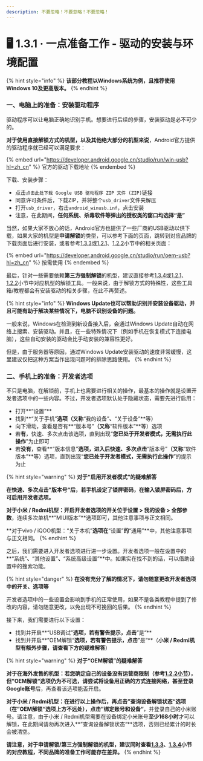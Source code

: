 ```yaml
---
description: 不要忽略！不要忽略！不要忽略！
---
```


# 🖥 1.3.1 · 一点准备工作 - 驱动的安装与环境配置

{% hint style="info" %}
**该部分教程以Windows系统为例，且推荐使用Windows 10及更高版本。**
{% endhint %}

### 一、电脑上的准备：安装驱动程序

驱动程序可以让电脑正确地识别手机。想要进行后续的步骤，安装驱动是必不可少的。

**对于使用直接解锁方式的机型，以及其他绝大部分的机型来说**，Android官方提供的驱动程序就已经可以满足要求：

{% embed url="https://developer.android.google.cn/studio/run/win-usb?hl=zh_cn" %}
官方的驱动下载地址
{% endembed %}

下载、安装步骤：

* 点击`点击此处下载 Google USB 驱动程序 ZIP 文件 (ZIP)`链接
* 同意许可条件后，下载ZIP，并将整个`usb_driver`文件夹解压
* 打开`usb_driver`，右击`android_winusb.inf`，点击安装
* 注意，在此期间，**任何系统、杀毒软件等弹出的授权类的窗口均选择“是”**

当然，如果大家不放心的话，Android官方也提供了一些厂商的USB驱动以供下载，如果大家的机型是**申请解锁**的类型，可以参考下面的页面，跳转到对应品牌的下载页面后进行安装，或者参考[1.3.3](apply.md)或[1.2.1](../check\_qualification/for\_domestic\_models.md)、[1.2.2](../check\_qualification/for\_global\_models.md)小节中的相关页面：

{% embed url="https://developer.android.google.cn/studio/run/oem-usb?hl=zh_cn" %}
按需使用
{% endembed %}

最后，针对一些需要依赖**第三方强制解锁**的机型，建议直接参考[1.](../check\_qualification/for\_domestic\_models.md)[3.4](crack.md)或[1.2.1](../check\_qualification/for\_domestic\_models.md)、[1.2.2](../check\_qualification/for\_global\_models.md)小节中对应机型的解锁工具。一般来说，由于解锁方式的特殊性，这些工具箱/教程都会有安装驱动的相关步骤，在此不再赘述。

{% hint style="info" %}
**Windows Update也可以帮助识别并安装设备驱动，并且可能有助于解决某些情况下，电脑不识别设备的问题。**

一般来说，Windows在检测到新设备接入后，会通过Windows Update自动在网络上搜索、安装驱动。并且，在一些特殊情况下（例如手机在恢复模式下连接电脑），这些自动安装的驱动会比手动安装的兼容性更好。

但是，由于服务器等原因，通过Windows Update安装驱动的速度非常缓慢，这里建议仅把这种方案当作出现问题时的排除思路使用。
{% endhint %}

### 二、手机上的准备：开发者选项

不只是电脑，在解锁前，手机上也需要进行相关的操作，最基本的操作就是设置开发者选项中的一些内容。不过，开发者选项默认处于隐藏状态，需要先进行启用：

* 打开**“设置”**
* 找到**“关于手机”**选项（又称**“我的设备”**、**“关于设备”**等）
* 向下滑动，查看是否有**“版本号”**（又称**“软件版本”**等）选项
* 若**有**，快速、多次点击该选项，直到出现“**您已处于开发者模式，无需执行此操作**”为止即可
* 若**没有**，查看**“版本信息”**选项，进入后快速、多次点击**“版本号”**（又称**“软件版本”**等）选项，直到出现“**您已处于开发者模式，无需执行此操作**”的提示为止

{% hint style="warning" %}
**对于“启用开发者模式”的疑难解答**

**在快速、多次点击”版本号“后，若手机设定了锁屏密码，在输入锁屏密码后，方可启用开发者选项。**

**对于小米 / Redmi机型：**开启开发者选项的开关位于**设置 > 我的设备 > 全部参数**，连续多次单机**“MIUI版本”**选项即可，其他注意事项与正文相同。

**对于vivo / iQOO机型：“关于本机”**选项在**“设置”**的**“通用”**中，其他注意事项与正文相同。
{% endhint %}

之后，我们需要进入开发者选项进行进一步设置。开发者选项一般在设置中的**“系统”**、**“其他设置”**、**“系统高级设置”**中。如果实在找不到的话，可以借助设置中的搜索功能。

{% hint style="danger" %}
**在没有充分了解的情况下，请勿随意更改开发者选项中的开关、选项等**

开发者选项中的一些设置会影响到手机的正常使用，如果不是各类教程中提到了修改的内容，请勿随意更改，以免出现不可挽回的后果。
{% endhint %}

接下来，我们需要进行以下设置：

* 找到并开启**“USB调试”**选项，若有警告提示，点击**”是“**
* 找到并开启**”OEM解锁“**选项，若有警告提示，点击**”是“**（**小米 / Redmi机型有额外步骤，请查看下方的疑难解答**）

{% hint style="warning" %}
**对于“OEM解锁”的疑难解答**

**对于在海外发售的机型：**若您确定自己的设备没有运营商限制（参考[1.2.2小节](../check\_qualification/for\_global\_models.md)），但**”OEM解锁“**选项仍为不可选，请尝试**将设备用正确的方式连接网络，甚至登录Google账号**后，再查看该选项能否开启。

**对于小米 / Redmi机型：**在进行以上操作后，再点击**”查询设备解锁状态“**选项（在**”OEM解锁“**选项上方不远处），点击**”绑定账号和设备“**，并登录自己的小米账号。请注意，由于小米 / Redmi机型需要在设备绑定小米账号**至少168小时**才可以解锁，在此期间请勿再次进入**”查询设备解锁状态“**选项，否则已经累计的时长会被清空。

**请注意，对于申请解锁/第三方强制解锁的机型，建议同时查看**[**1.3.3**](apply.md)**、**[**1.3.4**](crack.md)**小节的对应教程，不同品牌的准备工作可能存在差异。**
{% endhint %}
